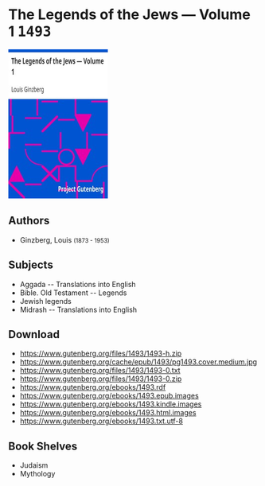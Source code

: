 # The Legends of the Jews — Volume 1 <kbd>1493</kbd>

![](./cover.medium.jpg "")

## Authors


 - Ginzberg, Louis <small>(1873 - 1953)</small>

## Subjects


 - Aggada -- Translations into English
 - Bible. Old Testament -- Legends
 - Jewish legends
 - Midrash -- Translations into English

## Download


 - https://www.gutenberg.org/files/1493/1493-h.zip
 - https://www.gutenberg.org/cache/epub/1493/pg1493.cover.medium.jpg
 - https://www.gutenberg.org/files/1493/1493-0.txt
 - https://www.gutenberg.org/files/1493/1493-0.zip
 - https://www.gutenberg.org/ebooks/1493.rdf
 - https://www.gutenberg.org/ebooks/1493.epub.images
 - https://www.gutenberg.org/ebooks/1493.kindle.images
 - https://www.gutenberg.org/ebooks/1493.html.images
 - https://www.gutenberg.org/ebooks/1493.txt.utf-8

## Book Shelves


 - Judaism
 - Mythology
